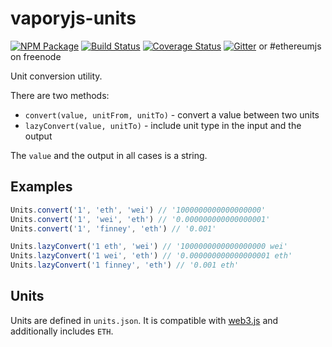 # vaporyjs-units

[![NPM Package](https://img.shields.io/npm/v/ethereumjs-units.svg?style=flat-square)](https://www.npmjs.org/package/ethereumjs-units)
[![Build Status](https://img.shields.io/travis/ethereumjs/ethereumjs-units.svg?branch=master&style=flat-square)](https://travis-ci.org/ethereumjs/ethereumjs-units)
[![Coverage Status](https://img.shields.io/coveralls/ethereumjs/ethereumjs-units.svg?style=flat-square)](https://coveralls.io/r/ethereumjs/ethereumjs-units)
[![Gitter](https://img.shields.io/gitter/room/ethereum/ethereumjs-lib.svg?style=flat-square)](https://gitter.im/ethereum/ethereumjs-lib) or #ethereumjs on freenode

Unit conversion utility.

There are two methods:

- `convert(value, unitFrom, unitTo)` - convert a value between two units
- `lazyConvert(value, unitTo)` - include unit type in the input and the output

The `value` and the output in all cases is a string.

## Examples

```js
Units.convert('1', 'eth', 'wei') // '1000000000000000000'
Units.convert('1', 'wei', 'eth') // '0.000000000000000001'
Units.convert('1', 'finney', 'eth') // '0.001'

Units.lazyConvert('1 eth', 'wei') // '1000000000000000000 wei'
Units.lazyConvert('1 wei', 'eth') // '0.000000000000000001 eth'
Units.lazyConvert('1 finney', 'eth') // '0.001 eth'
```

## Units

Units are defined in `units.json`. It is compatible with [web3.js](https://github.com/ethereum/web3.js) and additionally includes `ETH`.
